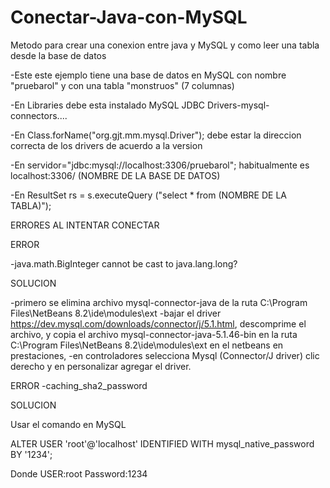 # Conectar-Java-con-MySQL
Metodo para crear una conexion entre java y MySQL y como leer una tabla desde la base de datos

-Este este ejemplo tiene una base de datos en MySQL con nombre "pruebarol" y con una tabla "monstruos" (7 columnas)

-En Libraries debe esta instalado MySQL JDBC Drivers-mysql-connectors....

-En Class.forName("org.gjt.mm.mysql.Driver"); debe estar la direccion correcta de los drivers de acuerdo a la version

-En servidor="jdbc:mysql://localhost:3306/pruebarol"; habitualmente es localhost:3306/ (NOMBRE DE LA BASE DE DATOS)

-En ResultSet rs = s.executeQuery ("select * from (NOMBRE DE LA TABLA)");


ERRORES AL INTENTAR CONECTAR

ERROR

-java.math.BigInteger cannot be cast to java.lang.long?

SOLUCION

-primero se elimina archivo mysql-connector-java de la ruta C:\Program Files\NetBeans 8.2\ide\modules\ext 
-bajar el driver https://dev.mysql.com/downloads/connector/j/5.1.html, descomprime el archivo, y copia el archivo mysql-connector-java-5.1.46-bin en la ruta C:\Program Files\NetBeans 8.2\ide\modules\ext en el netbeans en prestaciones, 
-en controladores selecciona Mysql (Connector/J driver) clic derecho y en personalizar agregar el driver.

ERROR
-caching_sha2_password

SOLUCION

Usar el comando en MySQL

ALTER USER 'root'@'localhost' IDENTIFIED WITH mysql_native_password BY '1234';

Donde USER:root   Password:1234


